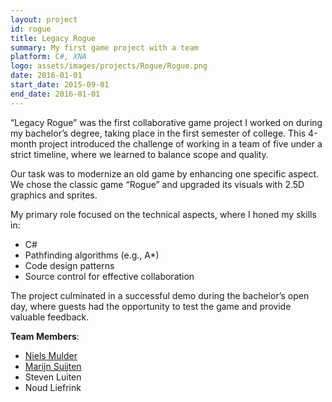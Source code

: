 ```yaml
---
layout: project
id: rogue
title: Legacy Rogue
summary: My first game project with a team
platform: C#, XNA
logo: assets/images/projects/Rogue/Rogue.png
date: 2016-01-01
start_date: 2015-09-01
end_date: 2016-01-01
---
```


“Legacy Rogue” was the first collaborative game project I worked on during my bachelor’s degree, taking place in the first semester of college. This 4-month project introduced the challenge of working in a team of five under a strict timeline, where we learned to balance scope and quality.

Our task was to modernize an old game by enhancing one specific aspect. We chose the classic game “Rogue” and upgraded its visuals with 2.5D graphics and sprites.

My primary role focused on the technical aspects, where I honed my skills in:
- C#
- Pathfinding algorithms (e.g., A*)
- Code design patterns
- Source control for effective collaboration

The project culminated in a successful demo during the bachelor’s open day, where guests had the opportunity to test the game and provide valuable feedback.

**Team Members**:
- [Niels Mulder](http://www.ncmulder.me)
- [Marijn Suijten](https://github.com/MarijnS95)
- Steven Luiten
- Noud Liefrink
